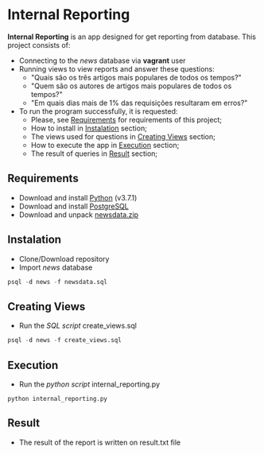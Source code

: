 # Internal Reporting

**Internal Reporting** is an app designed for get reporting from database. This project consists of:
* Connecting to the *news* database via **vagrant** user
* Running views to view reports and answer these questions:
    * "Quais são os três artigos mais populares de todos os tempos?"
    * "Quem são os autores de artigos mais populares de todos os tempos?"
    * "Em quais dias mais de 1% das requisições resultaram em erros?"
* To run the program successfully, it is requested:
    * Please, see [Requirements](#requirements) for requirements of this project;
    * How to install in [Instalation](#Instalation) section;
    * The views used for questions in [Creating Views](#creating-views) section;
    * How to execute the app in [Execution](#execution) section;
    * The result of queries in [Result](#result) section;

## Requirements

* Download and install [Python](https://www.python.org/downloads/) (v3.7.1)
* Download and install [PostgreSQL](https://www.postgresql.org/download/)
* Download and unpack [newsdata.zip](https://d17h27t6h515a5.cloudfront.net/topher/2016/August/57b5f748_newsdata/newsdata.zip)

## Instalation

* Clone/Download repository
* Import *news* database
```sql
psql -d news -f newsdata.sql
```

## Creating Views

* Run the *SQL script* create_views.sql
```sql
psql -d news -f create_views.sql
```

## Execution

* Run the *python script* internal_reporting.py
```
python internal_reporting.py
```

## Result

* The result of the report is written on result.txt file
